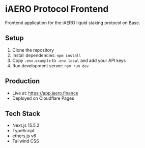 # iAERO Protocol Frontend

Frontend application for the iAERO liquid staking protocol on Base.

## Setup

1. Clone the repository
2. Install dependencies: `npm install`
3. Copy `.env.example` to `.env.local` and add your API keys
4. Run development server: `npm run dev`

## Production

- Live at: https://app.iaero.finance
- Deployed on Cloudflare Pages

## Tech Stack

- Next.js 15.5.2
- TypeScript
- ethers.js v6
- Tailwind CSS
